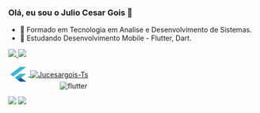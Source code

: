 ### Olá, eu sou o Julio Cesar Gois 👋


- 🔭 Formado em Tecnologia em Analise e Desenvolvimento de Sistemas.
- 🌱 Estudando Desenvolvimento Mobile - Flutter, Dart.

 

<div>
  <a href="https://github.com/jucesargois">
  <img height="180em" src="https://github-readme-stats.vercel.app/api?username=jucesargois&show_icons=true&theme=dark&include_all_commits=true&count_private=true"/>
  <img height="180em" src="https://github-readme-stats.vercel.app/api/top-langs/?username=jucesargois&layout=compact&langs_count=7&theme=highcontrast"/>
</div>
  
<div style="display: inline_block"><br>
  <img align="center" alt="Jucesargois-kotlin" height="30" width="40" src="https://github.com/devicons/devicon/blob/master/icons/flutter/flutter-original.svg">
  <img align="center" alt="Jucesargois-Ts"  src="https://img.icons8.com/color/48/000000/dart.png">
  
  <img align="right" alt="flutter" height="205" width="400" src="https://media.giphy.com/media/TLaDluUpSbCKsSskMm/giphy.gif">
</div>  

  ##
  
<div>
  <a href = "mailto:jucesargois@gmail.com"><img src="https://img.shields.io/badge/-Gmail-%23333?style=for-the-badge&logo=gmail&logoColor=white" target="_blank"></a>
  <a href="https://www.linkedin.com/in/julio-cesar-gois-164169150" target="_blank"><img src="https://img.shields.io/badge/-LinkedIn-%230077B5?style=for-the-badge&logo=linkedin&logoColor=white" target="_blank"></a>     
   
</div>
